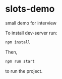# slots-demo
small demo for interview

To install dev-server run:
```sh
npm install
```
Then,
```sh
npm run start
```
to run the project.
